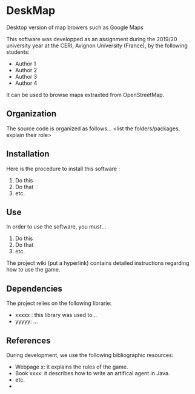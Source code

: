 # DeskMap

Desktop version of map browers such as Google Maps

This software was developped as an assignment during the 2019/20 university year at the CERI, Avignon University (France), by the following students:
* Author 1
* Author 2
* Author 3
* Author 4

It can be used to browse maps extraxted from OpenStreetMap.


## Organization
The source code is organized as follows... 
<list the folders/packages, explain their role>


## Installation
Here is the procedure to install this software :
1. Do this
2. Do that
3. etc.


## Use
In order to use the software, you must...
1. Do this
2. Do that
3. etc.

The project wiki (put a hyperlink) contains detailed instructions regarding how to use the game.


## Dependencies
The project relies on the following librarie:
* xxxxx : this library was used to...
* yyyyy: ...

## References
During development, we use the following bibliographic resources:
* Webpage x: it explains the rules of the game.
* Book xxxx: it describes how to write an artifical agent in Java.
* etc.
* 


